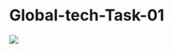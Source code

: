 # Global-tech-Task-01
<img src="https://res.cloudinary.com/drdjty87p/image/upload/v1683086737/Microsoft_PowerPoint_-_DATA_SCIENCE_-_FRONTEND_DEVELOPMENT.pdf_Mozilla_Firefox_26-04-2023_21_05_21_m57uiv.png"/>
